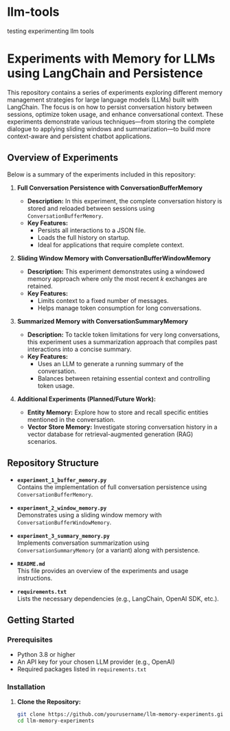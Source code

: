 # llm-tools
testing experimenting llm tools
# Experiments with Memory for LLMs using LangChain and Persistence

This repository contains a series of experiments exploring different memory management strategies for large language models (LLMs) built with LangChain. The focus is on how to persist conversation history between sessions, optimize token usage, and enhance conversational context. These experiments demonstrate various techniques—from storing the complete dialogue to applying sliding windows and summarization—to build more context-aware and persistent chatbot applications.

## Overview of Experiments

Below is a summary of the experiments included in this repository:

1. **Full Conversation Persistence with ConversationBufferMemory**  
   - **Description:** In this experiment, the complete conversation history is stored and reloaded between sessions using `ConversationBufferMemory`.  
   - **Key Features:**  
     - Persists all interactions to a JSON file.  
     - Loads the full history on startup.  
     - Ideal for applications that require complete context.
   
2. **Sliding Window Memory with ConversationBufferWindowMemory**  
   - **Description:** This experiment demonstrates using a windowed memory approach where only the most recent *k* exchanges are retained.  
   - **Key Features:**  
     - Limits context to a fixed number of messages.  
     - Helps manage token consumption for long conversations.
   
3. **Summarized Memory with ConversationSummaryMemory**  
   - **Description:** To tackle token limitations for very long conversations, this experiment uses a summarization approach that compiles past interactions into a concise summary.  
   - **Key Features:**  
     - Uses an LLM to generate a running summary of the conversation.  
     - Balances between retaining essential context and controlling token usage.
   
4. **Additional Experiments (Planned/Future Work):**  
   - **Entity Memory:** Explore how to store and recall specific entities mentioned in the conversation.  
   - **Vector Store Memory:** Investigate storing conversation history in a vector database for retrieval-augmented generation (RAG) scenarios.

## Repository Structure

- **`experiment_1_buffer_memory.py`**  
  Contains the implementation of full conversation persistence using `ConversationBufferMemory`.

- **`experiment_2_window_memory.py`**  
  Demonstrates using a sliding window memory with `ConversationBufferWindowMemory`.

- **`experiment_3_summary_memory.py`**  
  Implements conversation summarization using `ConversationSummaryMemory` (or a variant) along with persistence.

- **`README.md`**  
  This file provides an overview of the experiments and usage instructions.

- **`requirements.txt`**  
  Lists the necessary dependencies (e.g., LangChain, OpenAI SDK, etc.).

## Getting Started

### Prerequisites

- Python 3.8 or higher
- An API key for your chosen LLM provider (e.g., OpenAI)
- Required packages listed in `requirements.txt`

### Installation

1. **Clone the Repository:**

   ```bash
   git clone https://github.com/yourusername/llm-memory-experiments.git
   cd llm-memory-experiments
